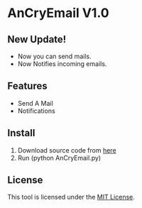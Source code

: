 # AnCryEmail V1.0

## New Update!
-   Now you can send mails.
-   Now Notifies incoming emails.

## Features

-   Send A Mail
-   Notifications

## Install

1. Download source code from [here](https://codeload.github.com/Ruzgar-ui/AnCryEmail/zip/refs/heads/main)
2. Run (python AnCryEmail.py)

## License

This tool is licensed under the <a href="https://mit-license.org/">MIT License</a>.

